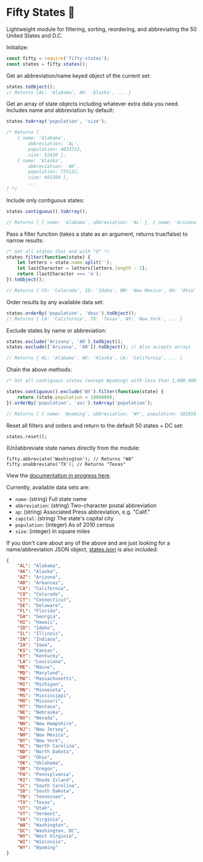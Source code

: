 # Fifty States :statue_of_liberty:

Lightweight module for filtering, sorting, reordering, and abbreviating the 50 United States and D.C.

Initialize:

```javascript
const fifty = require('fifty-states');
const states = fifty.states();
```

Get an abbreviation/name keyed object of the current set:

```javascript
states.toObject();
// Returns {AL: 'Alabama', AK: 'Alaska', ... }
```

Get an array of state objects including whatever extra data you need. Includes name and abbreviation by default:

```javascript
states.toArray('population', 'size');

/* Returns [
    { name: 'Alabama',
        abbreviation: 'AL',
        population: 4833722,
        size: 52420 },
    { name: 'Alaska',
        abbreviation: 'AK',
        population: 735132,
        size: 665384 },
        ...
] */
```

Include only contiguous states:

```javascript
states.contiguous().toArray();

// Returns [ { name: 'Alabama', abbreviation: 'AL' }, { name: 'Arizona', abbreviation: 'AZ' }, ... ]
```

Pass a filter function (takes a state as an argument, returns true/false) to narrow results:

```javascript
/* Get all states that end with "O" */
states.filter(function(state) {
    let letters = state.name.split('');
    let lastCharacter = letters[letters.length - 1];
    return (lastCharacter === 'o');
}).toObject();

// Returns { CO: 'Colorado', ID: 'Idaho', NM: 'New Mexico', OH: 'Ohio' }
```

Order results by any available data set:

```javascript
states.orderBy('population', 'desc').toObject();
// Returns { CA: 'California', TX: 'Texas', NY: 'New York', ... }
```

Exclude states by name or abbreviation:

```javascript
states.exclude('Arizona', 'AR').toObject();
states.exclude(['Arizona', 'AR']).toObject(); // Also accepts arrays

// Returns { AL: 'Alabama', AK: 'Alaska', CA: 'California', ... }
```

Chain the above methods:

```javascript
/* Get all contiguous states (except Wyoming) with less than 1,000,000 citizens and retrieve an array with population included, ordered by population */

states.contiguous().exclude('WY').filter(function(state) {
    return (state.population < 1000000);
}).orderBy('population', 'asc').toArray('population');

// Returns [ { name: 'Wyoming', abbreviation: 'WY', population: 582658 }, { name: 'Vermont', abbreviation: 'VT', population: 626630 }, { name: 'Washington, DC', abbreviation: 'DC', population: 646449 }, ... ]
```

Reset all filters and orders and return to the default 50 states + DC set:

```
states.reset();
```

(Un)abbreviate state names directly from the module:

```
fifty.abbreviate('Washington'); // Returns "WA"
fifty.unabbreviate('TX'); // Returns "Texas"
```

View the [documentation in progress here](documentation.md).

Currently, available data sets are:

* `name`: (string) Full state name
* `abbreviation`: (string) Two-character postal abbreviation
* `ap`: (string) Associated Press abbreviation, e.g. "Calif."
* `capital`: (string) The state's capital city
* `population`: (integer) As of 2010 census
* `size`: (integer) In square miles

If you don't care about any of the above and are just looking for a name/abbreviation JSON object, [states.json](states.json) is also included:

```json
{
    "AL": "Alabama",
    "AK": "Alaska",
    "AZ": "Arizona",
    "AR": "Arkansas",
    "CA": "California",
    "CO": "Colorado",
    "CT": "Connecticut",
    "DE": "Delaware",
    "FL": "Florida",
    "GA": "Georgia",
    "HI": "Hawaii",
    "ID": "Idaho",
    "IL": "Illinois",
    "IN": "Indiana",
    "IA": "Iowa",
    "KS": "Kansas",
    "KY": "Kentucky",
    "LA": "Louisiana",
    "ME": "Maine",
    "MD": "Maryland",
    "MA": "Massachusetts",
    "MI": "Michigan",
    "MN": "Minnesota",
    "MS": "Mississippi",
    "MO": "Missouri",
    "MT": "Montana",
    "NE": "Nebraska",
    "NV": "Nevada",
    "NH": "New Hampshire",
    "NJ": "New Jersey",
    "NM": "New Mexico",
    "NY": "New York",
    "NC": "North Carolina",
    "ND": "North Dakota",
    "OH": "Ohio",
    "OK": "Oklahoma",
    "OR": "Oregon",
    "PA": "Pennsylvania",
    "RI": "Rhode Island",
    "SC": "South Carolina",
    "SD": "South Dakota",
    "TN": "Tennessee",
    "TX": "Texas",
    "UT": "Utah",
    "VT": "Vermont",
    "VA": "Virginia",
    "WA": "Washington",
    "DC": "Washington, DC",
    "WV": "West Virginia",
    "WI": "Wisconsin",
    "WY": "Wyoming"
}
```